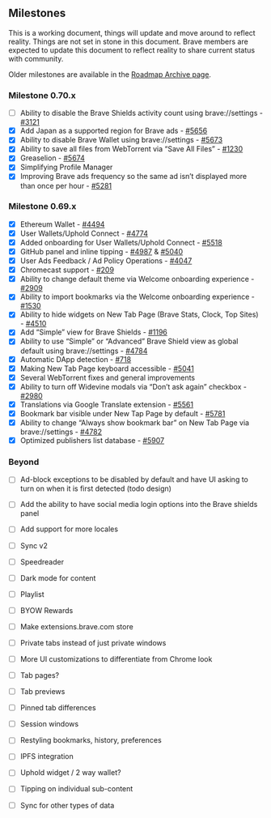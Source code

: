 ## Milestones

This is a working document, things will update and move around to reflect reality. 
Things are not set in stone in this document.  Brave members are expected to update this document to reflect reality to share current status with community.

Older milestones are available in the [Roadmap Archive page](https://github.com/brave/brave-browser/wiki/Roadmap-Archive).

### Milestone 0.70.x

- [ ] Ability to disable the Brave Shields activity count using brave://settings - [#3121](https://github.com/brave/brave-browser/issues/3121)
- [x] Add Japan as a supported region for Brave ads - [#5656](https://github.com/brave/brave-browser/issues/5656)
- [x] Ability to disable Brave Wallet using brave://settings  - [#5673](https://github.com/brave/brave-browser/issues/5673)
- [x] Ability to save all files from WebTorrent via “Save All Files” - [#1230](https://github.com/brave/brave-browser/issues/1230)
- [x] Greaselion - [#5674](https://github.com/brave/brave-browser/issues/5674)
- [x] Simplifying Profile Manager
- [x] Improving Brave ads frequency so the same ad isn’t displayed more than once per hour - [#5281](https://github.com/brave/brave-browser/issues/5281)

### Milestone 0.69.x

- [x] Ethereum Wallet - [#4494](https://github.com/brave/brave-browser/issues/4494)
- [x] User Wallets/Uphold Connect - [#4774](https://github.com/brave/brave-browser/issues/4774)
- [x] Added onboarding for User Wallets/Uphold Connect - [#5518](https://github.com/brave/brave-browser/issues/5518)
- [x] GitHub panel and inline tipping - [#4987](https://github.com/brave/brave-browser/issues/4987) & [#5040](https://github.com/brave/brave-browser/issues/5040)
- [x] User Ads Feedback / Ad Policy Operations - [#4047](https://github.com/brave/brave-browser/issues/4047)
- [x] Chromecast support - [#209](https://github.com/brave/brave-browser/issues/209)
- [x] Ability to change default theme via Welcome onboarding experience - [#2909](https://github.com/brave/brave-core/pull/2909)
- [x] Ability to import bookmarks via the Welcome onboarding experience - [#1530](https://github.com/brave/brave-browser/issues/1530)
- [x] Ability to hide widgets on New Tab Page (Brave Stats, Clock, Top Sites) - [#4510](https://github.com/brave/brave-browser/issues/4510)
- [x] Add “Simple” view for Brave Shields - [#1196](https://github.com/brave/brave-browser/issues/1196)
- [x] Ability to use “Simple” or “Advanced” Brave Shield view as global default using brave://settings - [#4784](https://github.com/brave/brave-browser/issues/4784)
- [x] Automatic DApp detection - [#718](https://github.com/brave/brave-browser/issues/718)
- [x] Making New Tab Page keyboard accessible - [#5041](https://github.com/brave/brave-browser/issues/5041)
- [x] Several WebTorrent fixes and general improvements
- [x] Ability to turn off Widevine modals via “Don’t ask again” checkbox - [#2980](https://github.com/brave/brave-core/pull/2980)
- [x] Translations via Google Translate extension - [#5561](https://github.com/brave/brave-browser/issues/5561)
- [x] Bookmark bar visible under New Tap Page by default - [#5781](https://github.com/brave/brave-browser/issues/5781)
- [x] Ability to change “Always show bookmark bar” on New Tab Page via brave://settings - [#4782](https://github.com/brave/brave-browser/issues/4782)
- [x] Optimized publishers list database - [#5907](https://github.com/brave/brave-browser/issues/5907)

### Beyond

- [ ] Ad-block exceptions to be disabled by default and have UI asking to turn on when it is first detected (todo design)
- [ ] Add the ability to have social media login options into the Brave shields panel
- [ ] Add support for more locales
- [ ] Sync v2
- [ ] Speedreader
- [ ] Dark mode for content
- [ ] Playlist
- [ ] BYOW Rewards
- [ ] Make extensions.brave.com store
- [ ] Private tabs instead of just private windows
- [ ] More UI customizations to differentiate from Chrome look
- [ ] Tab pages?
- [ ] Tab previews
- [ ] Pinned tab differences
- [ ] Session windows
- [ ] Restyling bookmarks, history, preferences
- [ ] IPFS integration
- [ ] Uphold widget / 2 way wallet?
- [ ] Tipping on individual sub-content
- [ ] Sync for other types of data

